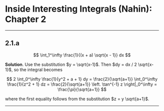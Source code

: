 # Inside Interesting Integrals (Nahin): Chapter 2

--------------------------------------------------------------------------------------------
## 2.1.a

$$
\int_1^\infty \frac{1}{(x + a) \sqrt{x - 1}} dx
$$

__Solution__. Use the substitution $y = \sqrt{x-1}$. Then $dy = dx / 2 \sqrt{x-1}$, so the
integral becomes

$$
2 \int_0^\infty \frac{1}{y^2 + a + 1} dy
= \frac{2}{\sqrt{a+1}} \int_0^\infty \frac{1}{z^2 + 1} dz
= \frac{2}{\sqrt{a+1}} \left. \tan^{-1} z \right|_0^\infty
= \frac{\pi}{\sqrt{a+1}}
$$

where the first equality follows from the substitution $z = y \sqrt{a+1}$.

--------------------------------------------------------------------------------------------
